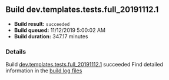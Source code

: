 ## Build dev.templates.tests.full_20191112.1
- **Build result:** `succeeded`
- **Build queued:** 11/12/2019 5:00:02 AM
- **Build duration:** 347.17 minutes
### Details
Build [dev.templates.tests.full_20191112.1](https://winappstudio.visualstudio.com/web/build.aspx?pcguid=a4ef43be-68ce-4195-a619-079b4d9834c2&builduri=vstfs%3a%2f%2f%2fBuild%2fBuild%2f31830) succeeded
Find detailed information in the [build log files]()
